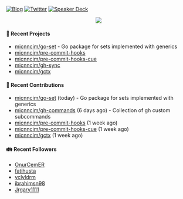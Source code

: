 [![Blog](https://img.shields.io/badge/Blog-0?style=flat-square&logo=gatsby&color=181717&logoColor=white)](https://micnncim.com)
[![Twitter](https://img.shields.io/badge/Twitter-0?style=flat-square&logo=twitter&color=1DA1F2&logoColor=white)](https://twitter.com/micnncim)
[![Speaker Deck](https://img.shields.io/badge/Speaker_Deck-0?style=flat-square&logo=speaker-deck&color=009287&logoColor=white)](https://speakerdeck.com/micnncim)

<p align="center">
<img src="https://github-readme-stats.vercel.app/api?username=micnncim&show_icons=true&count_private=true" />
</p>

#### 🍎 Recent Projects

- [micnncim/go-set](https://github.com/micnncim/go-set) - Go package for sets implemented with generics
- [micnncim/pre-commit-hooks](https://github.com/micnncim/pre-commit-hooks)
- [micnncim/pre-commit-hooks-cue](https://github.com/micnncim/pre-commit-hooks-cue)
- [micnncim/gh-sync](https://github.com/micnncim/gh-sync)
- [micnncim/gctx](https://github.com/micnncim/gctx)

#### 🌱 Recent Contributions

- [micnncim/go-set](https://github.com/micnncim/go-set) (today) - Go package for sets implemented with generics
- [micnncim/gh-commands](https://github.com/micnncim/gh-commands) (6 days ago) - Collection of gh custom subcommands
- [micnncim/pre-commit-hooks](https://github.com/micnncim/pre-commit-hooks) (1 week ago)
- [micnncim/pre-commit-hooks-cue](https://github.com/micnncim/pre-commit-hooks-cue) (1 week ago)
- [micnncim/gctx](https://github.com/micnncim/gctx) (1 week ago)

#### 👪  Recent Followers

- [OnurCemER](https://github.com/OnurCemER)
- [fatihusta](https://github.com/fatihusta)
- [yclyldrm](https://github.com/yclyldrm)
- [ibrahimsn98](https://github.com/ibrahimsn98)
- [Jrgary1111](https://github.com/Jrgary1111)
